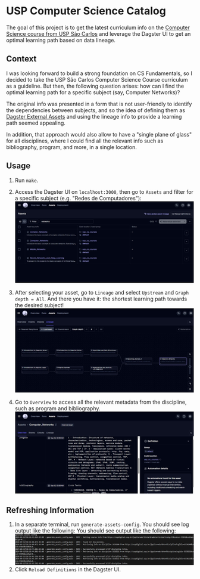 # USP Computer Science Catalog

The goal of this project is to get the latest curriculum info on the [Computer Science course from USP São Carlos](https://uspdigital.usp.br/jupiterweb/listarGradeCurricular?codcg=55&codcur=55041&codhab=0&tipo=N) and leverage the Dagster UI to get an optimal learning path based on data lineage.

## Context

I was looking forward to build a strong foundation on CS Fundamentals, so I decided to take the USP São Carlos Computer Science Course curriculum as a guideline. But then, the following question arises: how can I find the optimal learning path for a specific subject (say, Computer Networks)?

The original info was presented in a form that is not user-friendly to identify the dependencies between subjects, and so the idea of defining them as [Dagster External Assets](https://docs.dagster.io/concepts/assets/external-assets) and using the lineage info to provide a learning path seemed appealing.

In addition, that approach would also allow to have a "single plane of glass" for all disciplines, where I could find all the relevant info such as bibliography, program, and more, in a single location.

## Usage

1. Run `make`.

1. Access the Dagster UI on `localhost:3000`, then go to `Assets` and filter for a specific subject (e.g. "Redes de Computadores"):
![Screenshot of the asset catalog being filtered for the specific course "Redes de Computadores"](./img/course-catalog-filtered.jpg)

1. After selecting your asset, go to `Lineage` and select `Upstream` and `Graph depth = All`. And there you have it: the shortest learning path towards the desired subject!
![Screenshot of a selected asset lineage graph, which serves as a learning path](./img/learning-path.jpg)

1. Go to `Overview` to access all the relevant metadata from the discipline, such as program and bibliography.
![Screenshot of a selected asset overview, highlighting metadata such as program and bibliography.](./img/discipline-metadata.jpg)

## Refreshing Information

1. In a separate terminal, run `generate-assets-config`. You should see log output like the following:
You should see output like the following:
![Screenshot of logs from the generate-assets-config cli](./img/generate-assets-config.jpg)
1. Click `Reload Definitions` in the Dagster UI.
